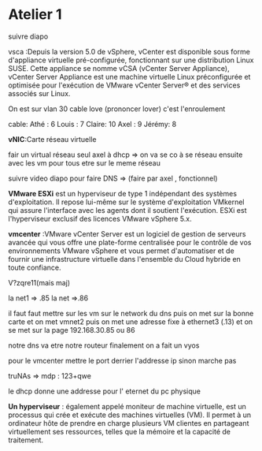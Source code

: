 # Atelier 1

suivre diapo 

vsca :Depuis la version 5.0 de vSphere, vCenter est disponible sous forme d'appliance virtuelle pré-configurée, fonctionnant sur une distribution Linux SUSE. Cette appliance se nomme vCSA (vCenter Server Appliance), vCenter Server Appliance est une machine virtuelle Linux préconfigurée et optimisée pour l'exécution de VMware vCenter Server® et des services associés sur Linux.


On est sur vlan 30
cable love (prononcer lover) c'est l'enroulement

cable:
Athé : 6 
Louis : 7
Claire: 10
Axel : 9
Jérémy: 8

**vNIC**:Carte réseau virtuelle 

fair un virtual réseau seul axel à dhcp => on va se co à se réseau ensuite avec les vm pour tous etre sur le meme réseau

suivre video diapo pour faire DNS => (faire par axel , fonctionnel)

**VMware ESXi** est un hyperviseur de type 1 indépendant des systèmes d'exploitation. Il repose lui-même sur le système d'exploitation VMkernel qui assure l'interface avec les agents dont il soutient l'exécution. ESXi est l'hyperviseur exclusif des licences VMware vSphere 5.x.


**vmcenter** :VMware vCenter Server est un logiciel de gestion de serveurs avancée qui vous offre une plate-forme centralisée pour le contrôle de vos environnements VMware vSphere et vous permet d'automatiser et de fournir une infrastructure virtuelle dans l'ensemble du Cloud hybride en toute confiance.

V?zqre11(mais maj)

la net1 => .85
la net =>.86

il faut faut mettre sur les vm sur le network du dns puis on met sur la bonne carte et on met vmnet2
puis on met une adresse fixe à ethernet3 (.13)
et on se met sur la page 192.168.30.85 ou 86

notre dns va etre notre routeur
finalement on a fait un vyos

pour le vmcenter mettre le port derrier l'addresse ip sinon marche pas

truNAs => mdp : 123+qwe

le dhcp donne une addresse pour l' eternet du pc physique


**Un hyperviseur** : également appelé moniteur de machine virtuelle, est un processus qui crée et exécute des machines virtuelles (VM). Il permet à un ordinateur hôte de prendre en charge plusieurs VM clientes en partageant virtuellement ses ressources, telles que la mémoire et la capacité de traitement.




